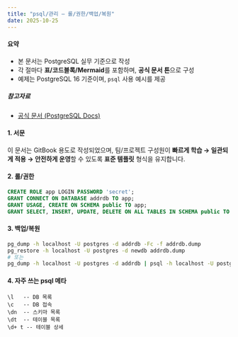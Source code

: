 ```yaml
---
title: "psql/관리 — 롤/권한/백업/복원"
date: 2025-10-25
---
```


#### 요약 

- 본 문서는 PostgreSQL 실무 기준으로 작성
- 각 절마다 **표/코드블록/Mermaid**를 포함하며, **공식 문서 톤**으로 구성
- 예제는 PostgreSQL 16 기준이며, `psql` 사용 예시를 제공

##### 참고자료 
- [공식 문서 (PostgreSQL Docs)](https://www.postgresql.org/docs/current/)

#### 1. 서문

이 문서는 GitBook 용도로 작성되었으며, 팀/프로젝트 구성원이 **빠르게 학습 → 일관되게 적용 → 안전하게 운영**할 수 있도록
**표준 템플릿** 형식을 유지합니다.


#### 2. 롤/권한

```sql
CREATE ROLE app LOGIN PASSWORD 'secret';
GRANT CONNECT ON DATABASE addrdb TO app;
GRANT USAGE, CREATE ON SCHEMA public TO app;
GRANT SELECT, INSERT, UPDATE, DELETE ON ALL TABLES IN SCHEMA public TO app;
```

#### 3. 백업/복원

```bash
pg_dump -h localhost -U postgres -d addrdb -Fc -f addrdb.dump
pg_restore -h localhost -U postgres -d newdb addrdb.dump
# 또는
pg_dump -h localhost -U postgres -d addrdb | psql -h localhost -U postgres -d newdb
```

#### 4. 자주 쓰는 psql 메타

```text
\l   -- DB 목록
\c   -- DB 접속
\dn  -- 스키마 목록
\dt  -- 테이블 목록
\d+ t -- 테이블 상세
```
